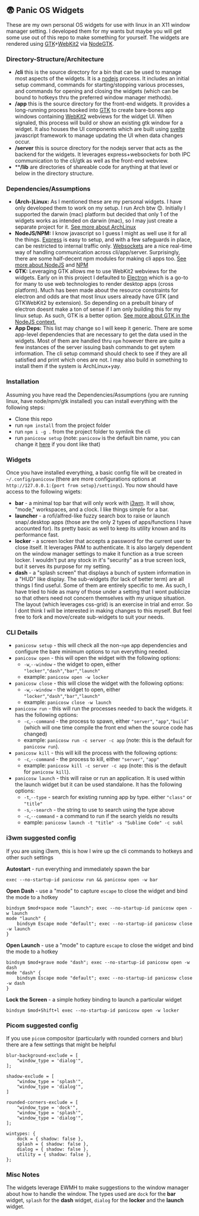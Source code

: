##  😨 Panic OS Widgets
These are my own personal OS widgets for use with linux in an X11 window manager setting.  I developed them for my wants but maybe you will get some use out of this repo to make something for yourself.  The widgets are rendered using [GTK](https://www.gtk.org/)+[WebKit2](https://webkitgtk.org/) via [NodeGTK](https://github.com/romgrk/node-gtk).
### Directory-Structure/Architecture
* **/cli** this is the source directory for a bin that can be used to manage most aspects of the widgets.  It is a [nodejs](https://nodejs.org/en/) process.  It includes an initial setup command, commands for starting/stopping various processes, and commands for opening and closing the widgets (which can be bound to hotkeys thru the preferred window manager methods).
* **/app** this is the source directory for the front-end widgets.  It provides a long-running process hooked into [GTK](https://www.gtk.org/) to create bare-bones app windows containing [WebKit2](https://webkitgtk.org/) webviews for the widget UI.  When signaled, this process will build or show an existing gtk window for a widget. It also houses the UI components which are built using [svelte](https://svelte.dev/) javascript framework to manage updating the UI when data changes occur.
* **/server** this is source directory for the nodejs server that acts as the backend for the widgets.  It leverages express+websockets for both IPC communication to the cli/gtk as well as the front-end webview.
* ****/lib** are directories of shareable code for anything at that level or below in the directory structure.
### Dependencies/Assumptions
* **(Arch-)Linux:** As I mentioned these are my personal widgets. I have only developed them to work on my setup.  I run Arch btw 😊. Initially I supported the darwin (mac) platform but decided that only 1 of the widgets works as intended on darwin (mac), so I may just create a separate project for it. [See more about ArchLinux](https://archlinux.org/)
* **NodeJS/NPM:** I know javascript so I guess I might as well use it for all the things.  [Express](https://expressjs.com/) is easy to setup, and with a few safeguards in place, can be restricted to internal traffic only. [Websockets](https://developer.mozilla.org/en-US/docs/Web/API/WebSockets_API) are a nice real-time way of handling communication across cli/app/server.  Surprisingly, there are some half-decent npm modules for making cli apps too.  [See more about NodeJS](https://nodejs.org/en/) and [NPM](https://www.npmjs.com/)
* **GTK:** Leveraging GTK allows me to use WebKit2 webviews for the widgets.  Early on in this project I defaulted to [Electron](https://www.electronjs.org/) which is a go-to for many to use web technologies to render desktop apps (cross platform).  Much has been made about the resource constraints for electron and odds are that most linux users already have GTK (and GTKWebKit2 by extension).  So depending on a prebuilt binary of electron doesnt make a ton of sense if I am only building this for my linux setup.  As such, GTK is a better option.  [See more about GTK in the NodeJS context.](https://github.com/romgrk/node-gtk)
* **App Deps:** This list may change so I will keep it generic.  There are some app-level dependencies that are necessary to get the data used in the widgets.  Most of them are handled thru `npm` however there are quite a few instances of the server issuing bash commands to get sytem information.  The cli setup command should check to see if they are all satisfied and print which ones are not.  I may also build in something to install them if the system is ArchLinux+yay.
### Installation
Assuming you have read the Dependencies/Assumptions (you are running linux, have node/npm/gtk installed) you can install everything with the following steps:
* Clone this repo
* run `npm install` from the project folder
* run `npm i -g .` from the project folder to symlink the cli
* run `panicosw setup` (note: `panicosw` is the default bin name, you can change it [here](https://github.com/afreidz/panic-osw/blob/90d8d74bfa7df0dbe18e09c70b6d0af6008a4c18/consts.js#L9) if you dont like that)

### Widgets
Once you have installed everything, a basic config file will be created in `~/.config/panicosw` (there are more configurations options at `http://127.0.0.1:{port from setup}/settings`).  You now should have access to the following wigets:
* **bar** - a minimal top bar that will only work with [i3wm](https://i3wm.org/).  It will show, "mode," workspaces, and a clock.  I like things simple for a bar.
* **launcher** - a rofi/alfred-like fuzzy search box to raise or launch snap/.desktop apps (those are the only 2 types of apps/functions I have accounted for). Its pretty basic as well to keep its utility known and its performance fast.
* **locker** - a screen locker that accepts a password for the current user to close itself.  It leverages PAM to authenticate.  It is also largely dependent on the window manager settings to make it function as a true screen locker.  I wouldn't put any stock in it's "security" as a true screen lock, but it serves its purpose for my setting.
* **dash** - a "splash screen" that displays a bunch of system information in a "HUD" like display.  The sub-widgets (for lack of better term) are all things I find useful.  Some of them are entirely specific to me.  As such, I have tried to hide as many of those under a setting that I wont publicize so that others need not concern themselves with my unique situation.  The layout (which leverages css-grid) is an exercise in trial and error.  So I dont think I will be interested in making changes to this myself.  But feel free to fork and move/create sub-widgets to suit your needs.
### CLI Details
* `panicosw setup` - this will check all the non-`npm` app dependencies and configure the bare minimum options to run everything needed.
* `panicosw open` - this will open the widget with the following options:
	* `-w`,`--window` - the widget to open, either `"locker"`,`"dash"`,`"bar"`,`"launch"`
	* example: `panicosw open -w locker`
*  `panicosw close` - this will close the widget with the following options:
	* `-w`,`--window` - the widget to open, either `"locker"`,`"dash"`,`"bar"`,`"launch"`
	* example: `panicosw close -w launch`
* `panicosw run` - this will run the processes needed to back the widgets. it has the following options:
	* `-c`,`--command` - the process to spawn, either `"server"`, `"app"`,`"build"` (which will one time compile the front end when the source code has changed)
	* example: `panicosw run -c server -c app` (note: this is the default for `panicosw run`).
* `panicosw kill` - this will kill the process with the following options:
	* `-c`,`--command` - the process to kill, either `"server"`, `"app"`
	* example: `panicosw kill -c server -c app` (note: this is the default for `panicosw kill`).
* `panicosw launch` - this will raise or run an application.  It is used within the launch widget but it can be used standalone.  It has the following options:
	* `-t`,`--type` - search for existing running app by type.  either `"class"` or `"title"`
	* `-s`,`--search` - the string to use to search using the type above
	* `-c`,`--command` - a command to run if the search yields no results
	* eample: `panicosw launch -t "title" -s "Sublime Code" -c subl`
### i3wm suggested config
If you are using i3wm, this is how I wire up the cli commands to hotkeys and other such settings

**Autostart** - run everything and immediately spawn the bar
```
exec --no-startup-id panicosw run && panicosw open -w bar
```
**Open Dash** - use a "mode" to capture `escape` to close the widget and bind the mode to a hotkey
```
bindsym $mod+space mode "launch"; exec --no-startup-id panicosw open -w launch
mode "launch" {
	bindsym Escape mode "default"; exec --no-startup-id panicosw close -w launch
}
```
**Open Launch** - use a "mode" to capture `escape` to close the widget and bind the mode to a hotkey
```
bindsym $mod+grave mode "dash"; exec --no-startup-id panicosw open -w dash
mode "dash" {
	bindsym Escape mode "default"; exec --no-startup-id panicosw close -w dash
}
```
**Lock the Screen** - a simple hotkey binding to launch a particular widget
```
bindsym $mod+Shift+l exec --no-startup-id panicosw open -w locker
```
### Picom suggested config
If you use `picom` compositor (particularly with rounded corners and blur) there are a few settings that might be helpful
```
blur-background-exclude = [
	"window_type = 'dialog'",
];

shadow-exclude = [
	"window_type = 'splash'",
	"window_type = 'dialog'",
]

rounded-corners-exclude = [
	"window_type = 'dock'",
	"window_type = 'splash'",
	"window_type = 'dialog'",
];

wintypes: {
	dock = { shadow: false },
	splash = { shadow: false },
	dialog = { shadow: false },
	utility = { shadow: false },
};
```
### Misc Notes
The widgets leverage EWMH to make suggestions to the window manager about how to handle the window.  The types used are `dock` for the **bar** widget, `splash` for the **dash** widget, `dialog` for the **locker** and the **launch** widget.
